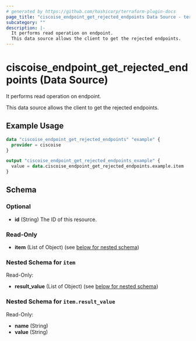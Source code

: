 ```yaml
---
# generated by https://github.com/hashicorp/terraform-plugin-docs
page_title: "ciscoise_endpoint_get_rejected_endpoints Data Source - terraform-provider-ciscoise"
subcategory: ""
description: |-
  It performs read operation on endpoint.
  This data source allows the client to get the rejected endpoints.
---
```


# ciscoise_endpoint_get_rejected_endpoints (Data Source)

It performs read operation on endpoint.

This data source allows the client to get the rejected endpoints.

## Example Usage

```terraform
data "ciscoise_endpoint_get_rejected_endpoints" "example" {
  provider = ciscoise
}

output "ciscoise_endpoint_get_rejected_endpoints_example" {
  value = data.ciscoise_endpoint_get_rejected_endpoints.example.item
}
```

<!-- schema generated by tfplugindocs -->
## Schema

### Optional

- **id** (String) The ID of this resource.

### Read-Only

- **item** (List of Object) (see [below for nested schema](#nestedatt--item))

<a id="nestedatt--item"></a>
### Nested Schema for `item`

Read-Only:

- **result_value** (List of Object) (see [below for nested schema](#nestedobjatt--item--result_value))

<a id="nestedobjatt--item--result_value"></a>
### Nested Schema for `item.result_value`

Read-Only:

- **name** (String)
- **value** (String)


